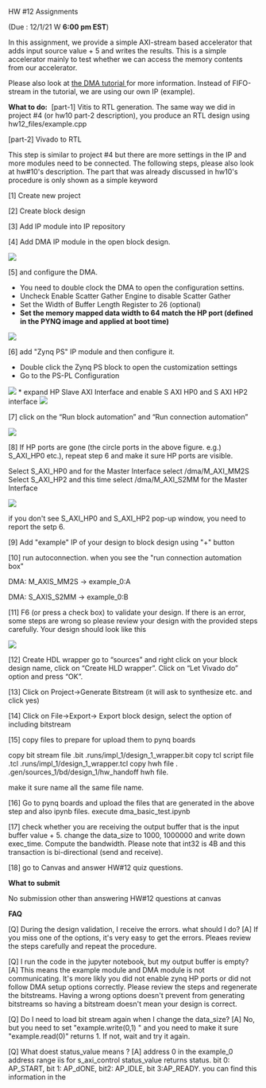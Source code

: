 HW #12 Assignments 

(Due : 12/1/21 W  **6:00 pm EST**)


In this assignment, we provide a simple AXI-stream based accelerator that adds input source value + 5 and writes the results. This is a simple accelerator mainly to test whether we can access the memory contents from our accelerator. 

Please also look at  <a href="https://discuss.pynq.io/t/tutorial-pynq-dma-part-1-hardware-design/3133">the DMA tutorial </a> for more information. Instead of FIFO-stream in the tutorial, we are using our own IP (example).   


**What to do:** 
[part-1] Vitis to RTL generation. 
The same way we did in project #4 (or hw10 part-2 description), you produce an RTL design using hw12_files/example.cpp  

[part-2] Vivado to RTL 

This step is similar to  project #4 but there are more settings in the IP and more modules need to be connected. 
The following steps, please also look at hw#10's description. The part that was already discussed in hw10's procedure is only shown as a simple keyword 

[1] Create new project   

[2] Create block design 

[3] Add  IP module into IP repository 

[4] Add DMA IP module in the open block design. 

<img src="figs/dma_selection.png">

[5]  and configure the DMA. 

* You need to double clock the DMA to open the configuration settins. 
* Uncheck Enable Scatter Gather Engine to disable Scatter Gather
* Set the Width of Buffer Length Register to 26 (optional)
* **Set the memory mapped data width to 64 match the HP port (defined in the PYNQ image and applied at boot time)** 

<img src="figs/dma_options.png">

[6] add "Zynq PS" IP module and then configure it. 

* Double click the Zynq PS block to open the customization settings
* Go to the PS-PL Configuration

<img src="figs/ps_pl_option.png">
* expand HP Slave AXI Interface and enable S AXI HP0 and S AXI HP2 interface

<img src="figs/ps_2hp.png">



[7] click on the “Run block automation” and “Run connection automation” 


<img src="figs/auto_connection_options.png"> 

[8] If HP ports are gone (the circle ports in the above figure. e.g.) S_AXI_HP0 etc.), repeat step 6 and make it sure HP ports are visible. 



Select S_AXI_HP0 and for the Master Interface select /dma/M_AXI_MM2S
Select S_AXI_HP2 and this time select /dma/M_AXI_S2MM for the Master Interface

<img src="figs/example_dma_connections.png">

if you don't see S_AXI_HP0 and S_AXI_HP2 pop-up window, you need to report the setp 6. 


[9] Add "example" IP of your design to block design using "+" button 


[10] run autoconnection. 
when you see the "run connection automation box"

DMA: M\_AXIS\_MM2S → example\_0:A

DMA: S\_AXIS\_S2MM → example\_0:B



[11] F6 (or press a check box) to validate your design. 
If there is an error, some steps are wrong so please review your design with the provided steps carefully. 
Your design should look like this 

<img src="figs/after_auto_connection.png">

[12]  Create HDL wrapper 
go to “sources” and right click on your block design name, click on “Create HLD wrapper”. Click on “Let Vivado do” option and press “OK”.


[13] Click on Project->Generate Bitstream (it will ask to synthesize etc. and click yes)


[14] Click on File->Export-> Export block design, select the option of including bitstream

[15] copy files to prepare for upload them to pynq boards 

copy bit stream file .bit
.runs/impl_1/design_1_wrapper.bit 
copy tcl script file .tcl .runs/impl_1/design_1_wrapper.tcl
copy hwh file . .gen/sources_1/bd/design_1/hw_handoff   hwh file.

make it sure name all the same file name. 

[16] Go to pynq boards and upload the files that are generated in the above step and also ipynb files. 
execute dma_basic_test.ipynb 

[17] check whether you are receiving the output buffer that is the input buffer value  + 5. 
change the data_size to 1000, 1000000 and write down exec_time. Compute the bandwidth. 
Please note that int32 is 4B and this transaction is bi-directional (send and receive). 

[18] go to Canvas and answer HW#12 quiz questions. 

**What to submit** 

No submission  other than answering HW#12 questions  at canvas 

**FAQ** 

[Q] During the design validation, I receive the errors. what should I do? 
[A] If you miss one of the options, it's very easy to get the errors. Pleaes review the steps carefully and repeat the procedure. 

[Q] I run the code in the jupyter notebook, but my output buffer is empty? 
[A] This means the example module and DMA module is not communicating. It's more likly you did not enable zynq HP ports or did not follow DMA setup options correctly. Please review the steps and regenerate the bitstreams. Having a wrong options doesn't prevent from generating bitstreams so having a bitstream doesn't mean your design is correct. 

[Q] Do I need to load bit stream again when I change the data_size? 
[A] No, but you need to set "example.write(0,1) " and you need to make it sure "example.read(0)" returns 1. If not, wait and try it again. 

[Q] What doest status_value means ? 
[A] address 0 in the example_0 address range iis for s_axi_control status_value returns status. bit 0: AP_START, bit 1: AP_dONE, bit2: AP_IDLE, bit 3:AP_READY. 
you can find this information in the 












